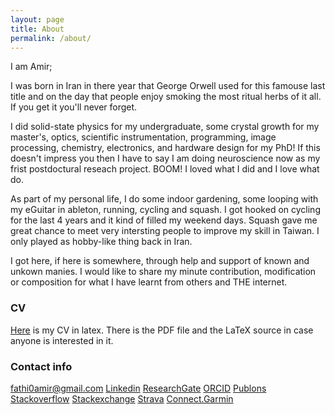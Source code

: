 ```yaml
---
layout: page
title: About
permalink: /about/
---
```


I am Amir; 

I was born in Iran in there year that George Orwell used for this famouse last title and on the day that people enjoy smoking the most ritual herbs of it all. If you 
get it you'll never forget. 

I did solid-state physics for my undergraduate, some crystal growth for my master's, optics, 
scientific instrumentation, programming, image processing, chemistry, electronics, and hardware design for my PhD! 
If this doesn't impress you then I have to say I am doing neuroscience now as my frist postdoctural reseach project. BOOM!
I loved what I did and I love what do. 

As part of my personal life, I do some indoor gardening, some looping with my eGuitar in ableton, running, cycling and squash. 
I got hooked on cycling for the last 4 years and it kind of filled my weekend days. Squash gave me great chance to meet very
intersting people to improve my skill in Taiwan. I only played as hobby-like thing back in Iran. 

I got here, if here is somewhere, through help and support of known and unkown manies. I would like to 
share my minute contribution, modification or composition for what I have learnt from others and THE internet. 

### CV

[Here](https://github.com/fathi0amir/CV) is my CV in latex. There is the PDF file and the LaTeX source in case anyone is interested 
in it.

### Contact info

[fathi0amir@gmail.com](mailto:fathi0amir@gmail.com)
[Linkedin](https://www.linkedin.com/in/fathi0amir/)
[ResearchGate](https://www.researchgate.net/profile/Amir-Fathi-5)
[ORCID](https://orcid.org/0000-0002-2528-8405)
[Publons](https://publons.com/researcher/2544061/amir-fathi/)
[Stackoverflow](https://stackoverflow.com/users/14200249/amir-fathi)
[Stackexchange](https://meta.stackexchange.com/users/974036/amir-fathi)
[Strava](https://www.strava.com/athletes/35111865)
[Connect.Garmin](https://connect.garmin.com/modern/profile/0d1daa0b-da7b-411e-ae62-85cb9b6df8f6)
